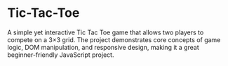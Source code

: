 # Tic-Tac-Toe
A simple yet interactive Tic Tac Toe game that allows two players to compete on a 3×3 grid. The project demonstrates core concepts of game logic, DOM manipulation, and responsive design, making it a great beginner-friendly JavaScript project.
